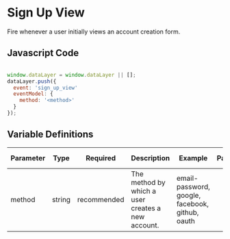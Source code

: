 # Sign Up View

Fire whenever a user initially views an account creation form.

## Javascript Code

```js

window.dataLayer = window.dataLayer || [];
dataLayer.push({
  event: 'sign_up_view'
  eventModel: {
    method: '<method>'
  }
});
```

## Variable Definitions

|Parameter|Type|Required|Description|Example|Pattern|Min Length|Max Length|
| --- | --- | --- | --- | --- | --- | --- | --- |
|method|string|recommended|The method by which a user creates a new account.|email-password, google, facebook, github, oauth|